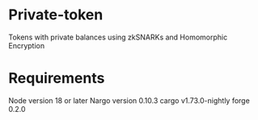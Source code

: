 # Private-token
Tokens with private balances using zkSNARKs and Homomorphic Encryption

# Requirements
Node version 18 or later
Nargo version 0.10.3
cargo v1.73.0-nightly
forge 0.2.0
